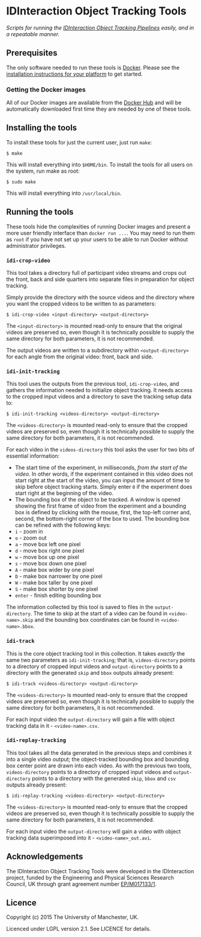 # IDInteraction Object Tracking Tools

*Scripts for running the [IDInteraction Object Tracking Pipelines][pipelines] easily, and in a repeatable manner.*

## Prerequisites

The only software needed to run these tools is [Docker][docker]. Please see the [installation instructions for your platform][dockerdocs] to get started.

### Getting the Docker images

All of our Docker images are available from the [Docker Hub][dockerhub] and will be automatically downloaded first time they are needed by one of these tools.

## Installing the tools

To install these tools for just the current user, just run `make`:

```shell
$ make
```

This will install everything into `$HOME/bin`. To install the tools for all users on the system, run make as root:

```shell
$ sudo make
```

This will install everything into `/usr/local/bin`.

## Running the tools

These tools hide the complexities of running Docker images and present a more user friendly interface than `docker run ...`. You may need to run them as `root` if you have not set up your users to be able to run Docker without administrator privileges.

### `idi-crop-video`

This tool takes a directory full of participant video streams and crops out the front, back and side quarters into separate files in preparation for object tracking.

Simply provide the directory with the source videos and the directory where you want the cropped videos to be written to as parameters:

```shell
$ idi-crop-video <input-directory> <output-directory>
```

The `<input-directory>` is mounted read-only to ensure that the original videos are preserved so, even though it is technically possible to supply the same directory for both parameters, it is not recommended.

The output videos are written to a subdirectory within `<output-directory>` for each angle from the original video: front, back and side.

### `idi-init-tracking`

This tool uses the outputs from the previous tool, `idi-crop-video`, and gathers the information needed to initialize object tracking. It needs access to the cropped input videos and a directory to save the tracking setup data to:

```shell
$ idi-init-tracking <videos-directory> <output-directory>
```

The `<videos-directory>` is mounted read-only to ensure that the cropped videos are preserved so, even though it is technically possible to supply the same directory for both parameters, it is not recommended.

For each video in the `videos-directory` this tool asks the user for two bits of essential information:

* The start time of the experiment, in milliseconds, *from the start of the video*. In other words, if the experiment contained in this video does not start right at the start of the video, you can input the amount of time to skip before object tracking starts. Simply enter `0` if the experiment does start right at the beginning of the video.
* The bounding box of the object to be tracked. A window is opened showing the first frame of video from the experiment and a bounding box is defined by clicking with the mouse, first, the top-left corner and, second, the bottom-right corner of the box to used. The bounding box can be refined with the following keys:
 * `i` - zoom in
 * `o` - zoom out
 * `a` - move box left one pixel
 * `d` - move box right one pixel
 * `w` - move box up one pixel
 * `s` - move box down one pixel
 * `A` - make box wider by one pixel
 * `D` - make box narrower by one pixel
 * `W` - make box taller by one pixel
 * `S` - make box shorter by one pixel
 * `enter` - finish editing bounding box

The information collected by this tool is saved to files in the `output-directory`. The time to skip at the start of a video can be found in `<video-name>.skip` and the bounding box coordinates can be found in `<video-name>.bbox`.

### `idi-track`

This is the core object tracking tool in this collection. It takes *exactly* the same two parameters as `idi-init-tracking`; that is, `videos-directory` points to a directory of cropped input videos and `output-directory` points to a directory with the generated `skip` and `bbox` outputs already present:

```shell
$ idi-track <videos-directory> <output-directory>
```

The `<videos-directory>` is mounted read-only to ensure that the cropped videos are preserved so, even though it is technically possible to supply the same directory for both parameters, it is not recommended.

For each input video the `output-directory` will gain a file with object tracking data in it - `<video-name>.csv`.

### `idi-replay-tracking`

This tool takes all the data generated in the previous steps and combines it into a single video output; the object-tracked bounding box and bounding box center point are drawn into each video. As with the previous two tools, `videos-directory` points to a directory of cropped input videos and `output-directory` points to a directory with the generated `skip`, `bbox` and `csv` outputs already present:

```shell
$ idi-replay-tracking <videos-directory> <output-directory>
```

The `<videos-directory>` is mounted read-only to ensure that the cropped videos are preserved so, even though it is technically possible to supply the same directory for both parameters, it is not recommended.

For each input video the `output-directory` will gain a video with object tracking data superimposed into it - `<video-name>_out.avi`.

## Acknowledgements

The IDInteraction Object Tracking Tools were developed in the IDInteraction project, funded by the Engineering and Physical Sciences Research Council, UK through grant agreement number [EP/M017133/1][gow].

## Licence

Copyright (c) 2015 The University of Manchester, UK.

Licenced under LGPL version 2.1. See LICENCE for details.

[pipelines]: https://github.com/IDInteraction/processing-pipelines
[docker]: https://www.docker.com/
[dockerdocs]: https://docs.docker.com/
[dockerhub]: https://hub.docker.com/u/idinteraction/
[gow]: http://gow.epsrc.ac.uk/NGBOViewGrant.aspx?GrantRef=EP/M017133/1
